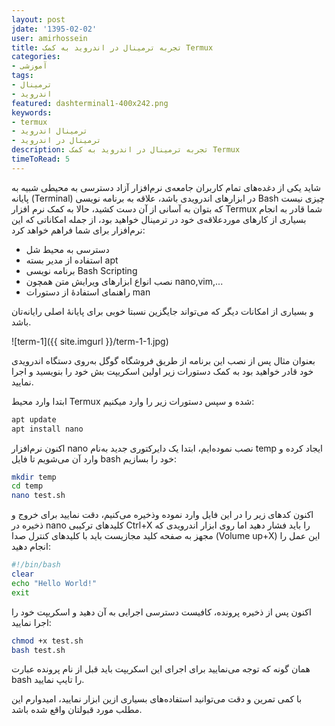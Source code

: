 ```yaml
---
layout: post
jdate: '1395-02-02'
user: amirhossein
title: تجربه ترمینال در اندروید به کمک Termux
categories:
- آموزشی
tags:
- ترمینال
- اندروید
featured: dashterminal1-400x242.png
keywords:
- termux
- ترمینال اندروید
- ترمینال در اندروید
description: تجربه ترمینال در اندروید به کمک Termux
timeToRead: 5
---
```


شاید یکی از دغده‌های تمام کاربران جامعه‌ی نرم‌افزار آزاد دسترسی به محیطی شبیه به پایانه (Terminal) در ابزار‌های اندرویدی باشد، علاقه به برنامه نویسی Bash چیزی نیست که بتوان به آسانی از آن دست کشید، حالا به کمک نرم افزار Termux شما قادر به انجام بسیاری از کارهای موردعلاقه‌ی خود در ترمینال خواهید بود، از جمله امکاناتی که این نرم‌افزار برای شما فراهم خواهد کرد:

*   دسترسی به محیط شل
*   استفاده از مدیر بسته apt
*   برنامه نویسی Bash Scripting
*   نصب انواع ابزارهای ویرایش متن همچون nano,vim,...
*   راهنمای استفادهٔ از دستورات man

و بسیاری از امکانات دیگر که می‌تواند جایگزین نسبتا خوبی برای پایانهٔ اصلی رایانه‌تان باشد.

![term-1]({{ site.imgurl }}/term-1-1.jpg)

بعنوان مثال پس از نصب این برنامه از طریق فروشگاه گوگل به‌روی دستگاه اندرویدی خود قادر خواهید بود به کمک دستورات زیر اولین اسکریپت بش خود را بنویسید و اجرا نمایید.

ابتدا وارد محیط Termux شده و سپس دستورات زیر را وارد میکنیم:

```sh
apt update
apt install nano
```

اکنون نرم‌افزار nano نصب نموده‌ایم، ابتدا یک دایرکتوری جدید به‌نام temp ایجاد کرده و وارد آن می‌شویم تا فایل bash خود را بسازیم:

```sh
mkdir temp
cd temp
nano test.sh
```

اکنون کدهای زیر را در این فایل وارد نموده وذخیره می‌کنیم، دقت نمایید برای خروج و ذخیره در nano کلیدهای ترکیبی Ctrl+X را باید فشار دهید اما روی ابزار اندرویدی که مجهز به صفحه کلید مجازیست باید با کلیدهای کنترل صدا (Volume up+X) این عمل را انجام دهید:

```sh
#!/bin/bash
clear
echo "Hello World!"
exit
```

اکنون پس از ذخیره پرونده، کافیست دسترسی اجرایی به آن دهید و اسکریپت خود را اجرا نمایید:

```sh
chmod +x test.sh
bash test.sh
```

همان گونه که توجه می‌نمایید برای اجرای این اسکریپت باید قبل از نام پرونده عبارت bash را تایپ نمایید.

با کمی تمرین و دقت می‌توانید استفاده‌های بسیاری ازین ابزار نمایید، امیدوارم این مطلب مورد قبولتان واقع شده باشد.